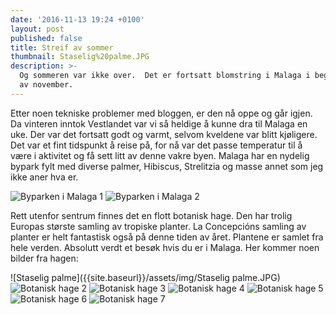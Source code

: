```yaml
---
date: '2016-11-13 19:24 +0100'
layout: post
published: false
title: Streif av sommer
thumbnail: Staselig%20palme.JPG
description: >-
  Og sommeren var ikke over.  Det er fortsatt blomstring i Malaga i begynnelsen
  av november.
---
```


Etter noen tekniske problemer med bloggen, er den nå oppe og går igjen. Da vinteren inntok Vestlandet var vi så heldige å kunne dra til Malaga en uke. Der var det fortsatt godt og varmt, selvom kveldene var blitt kjøligere. Det var et fint tidspunkt å reise på, for nå var det passe temperatur til å være i aktivitet og få sett litt av denne vakre byen. Malaga har en nydelig bypark fylt med diverse palmer, Hibiscus, Strelitzia og masse annet som jeg ikke aner hva er. 

![Byparken i Malaga 1]({{site.baseurl}}/assets/img/IMG_1956.JPG)
![Byparken i Malaga 2]({{site.baseurl}}/assets/img/IMG_1952.JPG)
<!--more-->

Rett utenfor sentrum finnes det en flott botanisk hage. Den har trolig Europas største samling av tropiske planter. La Concepcións samling av planter er helt fantastisk også på denne tiden av året. Plantene er samlet fra hele verden. Absolutt verdt et besøk hvis du er i Malaga.
Her kommer noen bilder fra hagen: 

![Staselig palme]({{site.baseurl}}/assets/img/Staselig palme.JPG)
![Botanisk hage 2]({{site.baseurl}}/assets/img/IMG_1967.JPG)
![Botanisk hage 3]({{site.baseurl}}/assets/img/IMG_2133.JPG)
![Botanisk hage 4]({{site.baseurl}}/assets/img/IMG_2150.JPG)
![Botanisk hage 5]({{site.baseurl}}/assets/img/IMG_2161.JPG)
![Botanisk hage 6]({{site.baseurl}}/assets/img/IMG_2172.JPG)
![Botanisk hage 7]({{site.baseurl}}/assets/img/IMG_2186.JPG)
